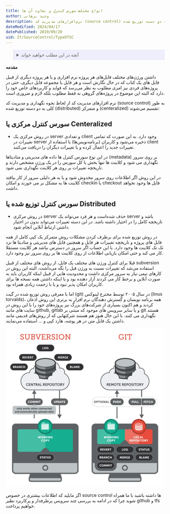 ```yaml
---
title: انواع مختلف سورس کنترل و تفاوت آن ها
author: وحید برهانی
description: نرم‌افزارهای مدیریت کد (source control) به طور کلی به دو دسته توزیع شده (distributed) و متمرکز (centeralized) تقسیم می‌شوند که هر کدام از آن ها ویژگی های خاص خود را دارند.
dateModified: 2024/04/17  
datePublished: 2019/09/20  
uid: It/SourceControl/TypeOfSC  
---
```


<blockquote style="background-color:#eeeefc; padding:0.5rem">

<details>
  <summary>آنچه در این مطلب خواهید خواند</summary>
  <ul>
    <li>سورس کنترل مرکزی یا Centralized</li>
    <li>سورس کنترل توزیع شده یا Distributed</li>
  </ul>
</details>

</blockquote>

**مقدمه**

داشتن ورژن‌های مختلف فایل‌های هر پروژه نرم افزاری و یا هر پروژه دیگری از قبیل فایل های یک کتاب که در حال نگارش است و هر فایل یا مجموعه فایل دیگری، حتی در پروژه‌های فردی نیز امری مطلوب به نظر می‌رسد که فواید و کاربردهای خاص خود را دارد که البته این موضوع در پروژه‌های گروهی نه فقط مطلوب بلکه لازم و ضروری است.

نرم افزارهای مدیریت کد از لحاظ نحوه نگهداری و مدیریت کد (source control) به طور کلی به دو دسته توزیع شده (distributed) و متمرکز (centeralized) تقسیم می‌شوند:

## سورس کنترل مرکزی یا Centeralized
* در روش مرکزی یک server و تعدادی client وجود دارد. به این صورت که تمامی تغییرات در server ذخیره می‌شود و کاربران (برنامه‌نویس‌ها) با استفاده از client تغییرات جدید را اعمال کرده و یا تغییرات دیگران را دریافت می‌کنند.

در این نوع سورس کنترل ها داده های مدیریتی و متادیتاها (metadata) بر روی سرور نگهداری می شود و کلاینت ها تنها بخش یا کل سورس را در یک ورژن مشخص دارند و تاریخچه تغییرات بر روی هر کلاینت نگهداری نمی شود. 

در این روش اگر اطلاعات روی سرور مخدوش شود و یا به هر دلیلی سرور از کار بیافتد کلاینت ها به مشکل بر می خورند و امکان checkin یا checkout فایل ها وجود نخواهد داشت.

## سورس کنترل توزیع شده یا Distributed
* در روش مرکزی server حذف شده‌است و هر فرد می‌تواند یک server باشد و تاریخچه کامل را در اختیار داشته باشد. در این دسته تغییرات می‌تواند بدون در اختیار داشتن ارتباط آنلاین انجام شود.

در روش توزیع شده برای برطرف کردن مشکلات روش متمرکز یک کپی کامل از همه فایل های پروژه و تاریخچه تغییرات هر فایل و همچنین فایل های مدیریتی و متادیتا ها نزد تک تک کلاینت ها وجود دارد. با این حساب اگر سرور در دسترس نباشد هر کلاینت مستقلا کار می کند و حتی امکان بازیابی اطلاعات از روی کلاینت ها بر روی سرور نیز وجود دارد.

قبلا برای کنترل ورژن های مختلف یک فایل، از روش های مختلف از قبیل subversion استفاده می‌شد که تغییرات نسبت به ورژن قبل را نگه می‌داشت، البته این روش در کارهای تیمی نیاز به سرور مرکزی داشت و محدودیت هایی از قبیل اینکه کاربران باید به صورت آنلاین و برخط کار می کردند آزار دهنده بود و یا اینکه داشتن همه نسخه ها برای کاربران امکان پذیر نبود و یا با زحمت زیادی همراه بود. 

اما با معرفی روش توزیع شده در گیت (git) در سال ۲۰۰۵ توسط مخترع لینوکس (linus torvalds)، همه برنامه نویسان و گسترش دهندگان نرم افزار به برتری این روش اذعان کردند و هم اکنون بسیاری از شرکت‌های بزرگ نیز پروژه‌های خود را با این روش در سایت های مانند github, gitlab و یا سایر سرویس های موجود که مبتنی بر git هستند نگهداری می کنند. با این حال هنوز هم هستند شرکتهایی که از روش‌های قدیمی مانند داشتن یک فایل متن در هر پوشه، هارد کپی و ... استفاده می‌نمایند.

![تفاوت git و subversion](./Images/centralized-vs-distributed.webp)

اگر مایلید که اطلاعات بیشتری در خصوص source control ها داشته باشید با ما همراه شوید چرا که در ادامه به بررسی چند سرویس پرطرفدار و پرکاربرد نظیر github و tfs خواهیم پرداخت.

[مقدمه]: #مقدمه
[سورس کنترل مرکزی یا Centeralized]: #سورس-کنترل-مرکزی-یا-Centeralized
[سورس کنترل توزیع شده یا Distributed]: #سورس-کنترل-توزیع-شده-یا-Distributed